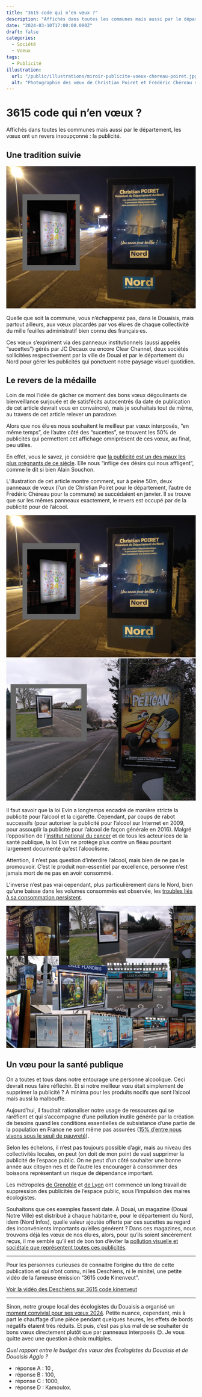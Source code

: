 ```yaml
---
title: "3615 code qui n’en vœux ?"
description: "Affichés dans toutes les communes mais aussi par le département, les vœux ont un revers insoupçonné : la publicité."
date: "2024-03-10T17:00:00.000Z"
draft: false
categories:
  - Société
  - Voeux
tags:
  - Publicité
illustration:
  url: "/public/illustrations/miroir-publicite-voeux-chereau-poiret.jpg"
  alt: "Photographie des vœux de Christian Poiret et Frédéric Chéreau sur la même prise de vue."
---
```


# 3615 code qui n’en vœux ?

Affichés dans toutes les communes mais aussi par le département, les vœux ont un revers insoupçonné : la publicité.

## Une tradition suivie

![Photographie des vœux de Christian Poiret et Frédéric Chéreau sur la même prose de vue.](/public/illustrations/miroir-publicite-voeux-chereau-poiret.jpg)

Quelle que soit la commune, vous n’échapperez pas, dans le Douaisis, mais partout ailleurs, aux vœux placardés par vos élu·es de chaque collectivité du mille feuilles administratif bien connu des français·es.

Ces vœux s’expriment via des panneaux institutionnels (aussi appelés “sucettes”) gérés par JC Decaux ou encore Clear Channel, deux sociétés sollicitées respectivement par la ville de Douai et par le département du Nord pour gérer les publicités qui ponctuent notre paysage visuel quotidien.

## Le revers de la médaille

Loin de moi l’idée de gâcher ce moment des bons vœux dégoulinants de bienveillance surjouée et de satisfécits autocentrés (la date de publication de cet article devrait vous en convaincre), mais je souhaitais tout de même, au travers de cet article relever un paradoxe.

Alors que nos élu·es nous souhaitent le meilleur par vœux interposés, “en même temps”, de l’autre côté des “sucettes”, se trouvent les 50% de publicités qui permettent cet affichage omniprésent de ces vœux, au final, peu utiles.

En effet, vous le savez, je considère que [la publicité est un des maux les plus prégnants de ce siècle](./stop-pub-mettons-fin-a-la-publicite). Elle nous “inflige des désirs qui nous affligent”, comme le dit si bien Alain Souchon.

L’illustration de cet article montre comment, sur à peine 50m, deux panneaux de vœux (l’un de Christian Poiret pour le département, l’autre de Frédéric Chéreau pour la commune) se succédaient en janvier. Il se trouve que sur les mêmes panneaux exactement, le revers est occupé par de la publicité pour de l’alcool.

![Photographie des vœux de Christian Poiret et Frédéric Chéreau sur la même prise de vue.](/public/illustrations/miroir-publicite-voeux-chereau-poiret.jpg)
![Photographie des publicité pour l’alcool sur les panneaux où se trouvaient les vœux.](/public/illustrations/miroir-publicite-biere.jpg)

Il faut savoir que la loi Evin a longtemps encadré de manière stricte la publicité pour l’alcool et la cigarette. Cependant, par coups de rabot successifs (pour autoriser la publicité pour l’alcool sur Internet en 2009, pour assouplir la publicité pour l’alcool de façon générale en 2016). Malgré l’opposition de l’[institut national du cancer](https://www.ouest-france.fr/politique/pub-sur-lalcool-opposition-des-autorites-sanitaires-et-associations-3488689) et de tous les acteur·ices de la santé publique, la loi Evin ne protège plus contre un fléau pourtant largement documenté qu’est l’alcoolisme.

Attention, il n’est pas question d’interdire l’alcool, mais bien de ne pas le promouvoir. C’est le produit non-essentiel par excellence, personne n’est jamais mort de ne pas en avoir consommé.

L’inverse n’est pas vrai cependant, plus particulièrement dans le Nord, bien qu’une baisse dans les volumes consommés est observée, les [troubles liés à sa consommation persistent](https://france3-regions.francetvinfo.fr/hauts-de-france/nord-0/consommation-d-alcool-malgre-des-chiffres-en-baisse-dans-les-hauts-de-france-les-troubles-lies-a-cet-usage-persistent-2912105.html).

![Patchwork de publicités pour l’alcool observée dans les Hauts-de-France](/public/illustrations/publicite-alcool-exemples.jpg)

## Un vœu pour la santé publique

On a toutes et tous dans notre entourage une personne alcoolique. Ceci devrait nous faire réfléchir. Et si notre meilleur vœu était simplement de supprimer la publicité ? A minima pour les produits nocifs que sont l’alcool mais aussi la malbouffe.

Aujourd’hui, il faudrait rationaliser notre usage de ressources qui se raréfient et qui s’accompagne d’une pollution inutile générée par la création de besoins quand les conditions essentielles de subsistance d’une partie de la population en France ne sont même pas assurées ([15% d’entre nous vivons sous le seuil de pauvreté](https://inegalites.fr/A-quels-niveaux-se-situent-les-seuils-de-pauvrete-en-France)).

Selon les échelons, il n’est pas toujours possible d’agir, mais au niveau des collectivités locales, on peut (on doit de mon point de vue) supprimer la publicité de l’espace public. On ne peut d’un côté souhaiter une bonne année aux citoyen·nes et de l’autre les encourager à consommer des boissons représentant un risque de dépendance important.

Les métropoles [de Grenoble](https://www.humanite.fr/environnement/grenoble/grenoble-lyon-nantes-paris-bientot-sans-pub) et [de Lyon](https://antipub.org/lyon-les-ecrans-publicitaires-dans-le-metro-seront-retires-en-avril-2024/) ont commencé un long travail de suppression des publicités de l’espace public, sous l’impulsion des maires écologistes.

Souhaitons que ces exemples fassent date. À Douai, un magazine (Douai Notre Ville) est distribué à chaque habitant·e, pour le département du Nord, idem (Nord Infos), quelle valeur ajoutée offerte par ces sucettes au regard des inconvénients importants qu’elles générent ? Dans ces magazines, nous trouvons déjà les vœux de nos élu·es, alors, pour qu’ils soient sincèrement reçus, il me semble qu’il est de bon ton d’éviter la [pollution visuelle et sociétale que représentent toutes ces publicités](https://antipub.org/asso/manifeste-contre-le-systeme-publicitaire/).

---

Pour les personnes curieuses de connaitre l’origine du titre de cette publication et qui n’ont connu, ni les Deschiens, ni le minitel, une petite vidéo de la fameuse émission “3615 code Kinenveut”.

[Voir la vidéo des Deschiens sur 3615 code kinenveut](https://youtu.be/IfUiFas9JAY?si=K-9m8uMymqIBdIg9 "📺")

---

Sinon, notre groupe local des écologistes du Douaisis a organisé un [moment convivial pour ses vœux 2024](https://eelv-douaisis.fr/actualite/voeux-2024-des-luttes-et-des-victoires). Petite nuance, cependant, mis à part le chauffage d’une pièce pendant quelques heures, les effets de bords négatifs étaient très réduits. Et puis, c’est pas plus mal de se souhaiter de bons vœux directement plutôt que par panneaux interposés 😉. Je vous quitte avec une question à choix multiples.

*Quel rapport entre le budget des vœux des Écologistes du Douaisis et de Douaisis Agglo ?*
- réponse A : 10 ,
- réponse B : 100,
- réponse C : 1000,
- réponse D : Kamoulox.
